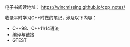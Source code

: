 电子书阅读地址： https://windmissing.github.io/cpp_notes/

收录平时学习C++时做的笔记，涉及以下内容：  
- C++98、C++11/14语法  
- 编译与链接
- GTEST